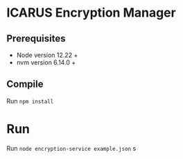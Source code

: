 # ICARUS Encryption Manager

## Prerequisites

- Node version 12.22 + 
- nvm version 6.14.0 +

## Compile

Run `npm install`

# Run

Run `node encryption-service example.json`
s
